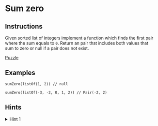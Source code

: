 # Sum zero

## Instructions

Given sorted list of integers implement a function which finds the first pair where the sum equals to `0`. Return an
pair that includes both values that sum to zero or null if a pair does not exist.

[Puzzle](SumZero.kt)

## Examples

```
sumZero(listOf(1, 2)) // null

sumZero(listOf(-3, -2, 0, 1, 2)) // Pair(-2, 2)
```

## Hints

<details>
<summary>Hint 1</summary>
Use double pointer
</details>
